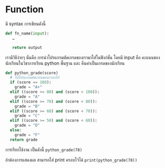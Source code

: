 # Function

มี syntax การเขียนดังนี้

```python
def fn_name(input):
   …

   return output
```

เรามีวิธีง่ายๆ นั่นคือ การนำโปรแกรมตัดเกรดของเรามาใส่ในฟังก์ชั่น โดยมี input คือ คะแนนของนักเรียนในวิชาการเรียน python พื้นฐาน และ คืนค่าเป็นเกรดของนักเรียน

```python
def python_grade(score)
  # ใส่โปรแกรมตัดเกรดของเราลงไป
  if (score == 100):
    grade = "A+"
  elif ((score >= 80) and (score < 100)):
    grade = "A"
  elif ((score >= 70) and (score < 80)):
    grade = "B"
  elif ((score >= 60) and (score < 70)):
    grade = "C"
  elif ((score >= 50) and (score < 60)):
    grade = "D"
  else:
    grade = "F"
  return grade
```

การเรียกใช้งาน เป็นดังนี้ `python_grade(78)`

ถ้าต้องการแสดงผล สามารถใส่ print ครอบไว้ได้ `print(python_grade(78))`
